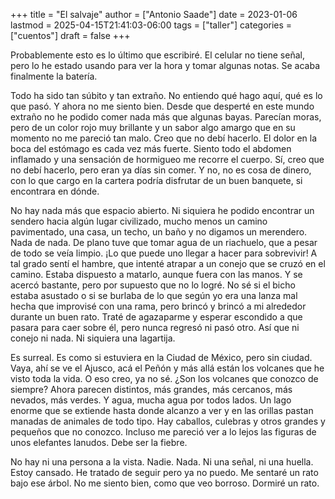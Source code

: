 +++
title = "El salvaje"
author = ["Antonio Saade"]
date = 2023-01-06
lastmod = 2025-04-15T21:41:03-06:00
tags = ["taller"]
categories = ["cuentos"]
draft = false
+++

Probablemente esto es lo último que escribiré. El celular no tiene señal, pero lo he estado usando para ver la hora y tomar algunas notas. Se acaba finalmente la batería.

Todo ha sido tan súbito y tan extraño. No entiendo qué hago aquí, qué es lo que pasó. Y ahora no me siento bien. Desde que desperté en este mundo extraño no he podido comer nada más que algunas bayas. Parecían moras, pero de un color rojo muy brillante y un sabor algo amargo que en su momento no me pareció tan malo. Creo que no debí hacerlo. El dolor en la boca del estómago es cada vez más fuerte. Siento todo el abdomen inflamado y una sensación de hormigueo me recorre el cuerpo. Sí, creo que no debí hacerlo, pero eran ya días sin comer. Y no, no es cosa de dinero, con lo que cargo en la cartera podría disfrutar de un buen banquete, si encontrara en dónde.

No hay nada más que espacio abierto. Ni siquiera he podido encontrar un sendero hacia algún lugar civilizado, mucho menos un camino pavimentado, una casa, un techo, un baño y no digamos un merendero. Nada de nada. De plano tuve que tomar agua de un riachuelo, que a pesar de todo se veía limpio. ¡Lo que puede uno llegar a hacer para sobrevivir! A tal grado sentí el hambre, que intenté atrapar a un conejo que se cruzó en el camino. Estaba dispuesto a matarlo, aunque fuera con las manos. Y se acercó bastante, pero por supuesto que no lo logré. No sé si el bicho estaba asustado o si se burlaba de lo que según yo era una lanza mal hecha que improvisé con una rama, pero brincó y brincó a mi alrededor durante un buen rato. Traté de agazaparme y esperar escondido a que pasara para caer sobre él, pero nunca regresó ni pasó otro. Así que ni conejo ni nada. Ni siquiera una lagartija.

Es surreal. Es como si estuviera en la Ciudad de México, pero sin ciudad. Vaya, ahí se ve el Ajusco, acá el Peñón y más allá están los volcanes que he visto toda la vida. O eso creo, ya no sé. ¿Son los volcanes que conozco de siempre? Ahora parecen distintos, más grandes, más cercanos, más nevados, más verdes. Y agua, mucha agua por todos lados. Un lago enorme que se extiende hasta donde alcanzo a ver y en las orillas pastan manadas de animales de todo tipo. Hay caballos, culebras y otros grandes y pequeños que no conozco. Incluso me pareció ver a lo lejos las figuras de unos elefantes lanudos. Debe ser la fiebre.

No hay ni una persona a la vista. Nadie. Nada. Ni una señal, ni una huella. Estoy cansado. He tratado de seguir pero ya no puedo. Me sentaré un rato bajo ese árbol. No me siento bien, como que veo borroso. Dormiré un rato.
